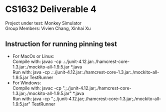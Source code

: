 # CS1632 Deliverable 4
Project under test: Monkey Simulator<br>
Group Members: Vivien Chang, Xinhai Xu

## Instruction for running pinning test
- For MacOs or Linux: </br>Compile with: javac -cp .:./junit-4.12.jar:./hamcrest-core-1.3.jar:./mockito-all-1.9.5.jar *.java</br>Run with: java -cp .:./junit-4.12.jar:./hamcrest-core-1.3.jar:./mockito-all-1.9.5.jar TestRunner
- For Windows: </br>Compile with: javac -cp ".;./junit-4.12.jar;./hamcrest-core-1.3.jar;./mockito-all-1.9.5.jar" *.java</br>Run with: java -cp ".;./junit-4.12.jar;./hamcrest-core-1.3.jar;./mockito-all-1.9.5.jar" TestRunner
